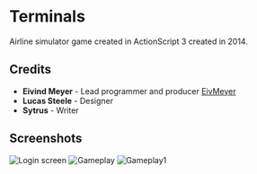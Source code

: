 # Terminals

Airline simulator game created in ActionScript 3 created in 2014.

## Credits

* **Eivind Meyer** - Lead programmer and producer [EivMeyer](https://github.com/EivMeyer)
* **Lucas Steele** - Designer
* **Sytrus** - Writer

## Screenshots

![Login screen](https://i.imgur.com/deoM3a5.png)
![Gameplay](https://i.imgur.com/CQYEHpg.png)
![Gameplay1](https://i.imgur.com/DaApFq6.png)

